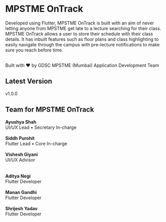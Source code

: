 # MPSTME OnTrack
Developed using Flutter, MPSTME OnTrack is built with an aim of never letting anyone from MPSTME get late to a lecture searching for their class. MPSTME OnTrack allows a user to store their schedule with their class details. It has inbuilt features such as floor plans and class highlighting to easily navigate through the campus with pre-lecture notifications to make sure you reach before time.

<br/>
Built with ❤ by GDSC MPSTME (Mumbai) Application Development Team

## Latest Version
v1.0.0
## Team for MPSTME OnTrack
**Ayushya Shah** <br/>
UI/UX Lead • Secretary In-charge <br/><br/>
**Siddh Purohit** <br/>
Flutter Lead • Core In-charge <br/><br/>
**Vishesh Giyani** <br/>
UI/UX Advisor <br/><br/><br/>
**Aditya Negi** <br/>
Flutter Developer <br/><br/>
**Manan Gandhi** <br/>
Flutter Developer <br/><br/>
**Shrijesh Yadav** <br/>
Flutter Developer <br/><br/>

